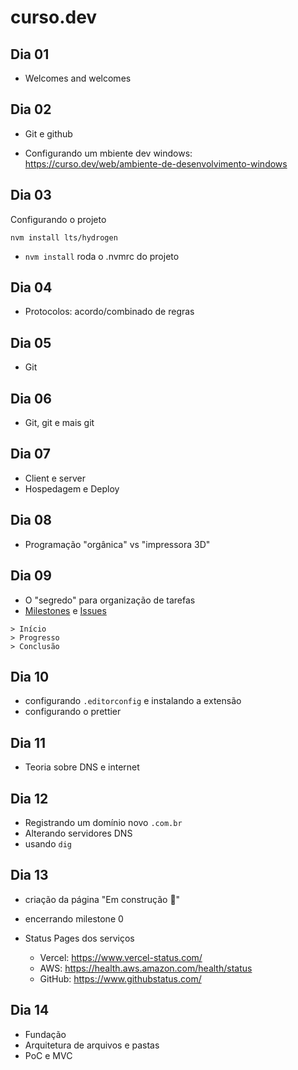 # curso.dev

## Dia 01

- Welcomes and welcomes

## Dia 02

- Git e github

- Configurando um mbiente dev windows: https://curso.dev/web/ambiente-de-desenvolvimento-windows

## Dia 03

Configurando o projeto

```
nvm install lts/hydrogen
```

- `nvm install` roda o .nvmrc do projeto

## Dia 04

- Protocolos: acordo/combinado de regras

## Dia 05

- Git

## Dia 06

- Git, git e mais git

## Dia 07

- Client e server
- Hospedagem e Deploy

## Dia 08

- Programação "orgânica" vs "impressora 3D"

## Dia 09

- O "segredo" para organização de tarefas
- [Milestones](https://github.com/pedrodruviaro/curso.dev/milestones) e [Issues](https://github.com/pedrodruviaro/curso.dev/issues)

```
> Início
> Progresso
> Conclusão
```

## Dia 10

- configurando `.editorconfig` e instalando a extensão
- configurando o prettier

## Dia 11

- Teoria sobre DNS e internet

## Dia 12

- Registrando um domínio novo `.com.br`
- Alterando servidores DNS
- usando `dig`

## Dia 13

- criação da página "Em construção 🚧"
- encerrando milestone 0
- Status Pages dos serviços

  - Vercel: https://www.vercel-status.com/
  - AWS: https://health.aws.amazon.com/health/status
  - GitHub: https://www.githubstatus.com/

## Dia 14

- Fundação
- Arquitetura de arquivos e pastas
- PoC e MVC

